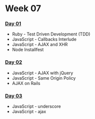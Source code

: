 # Week 07

### [Day 01](day-01.md)

* Ruby - Test Driven Development \(TDD\)
* JavaScript - Callbacks Interlude
* JavaScript - AJAX and XHR
* Node Installfest

### ​[Day 02​](day-02.md)

* JavaScript - AJAX with jQuery
* JavaScript - Same Origin Policy
* AJAX on Rails

### ​[Day 03​](day-03.md)

* JavaScript - underscore
* JavaScript - ajax



